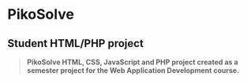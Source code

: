 <h1> PikoSolve</h1>

<h2> Student HTML/PHP project</h2>

>**PikoSolve HTML, CSS, JavaScript and PHP project created as a semester project for the Web Application Development course.**